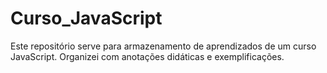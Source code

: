 # Curso_JavaScript
Este repositório serve para armazenamento de aprendizados de um curso JavaScript.
Organizei com anotações didáticas e exemplificações.
